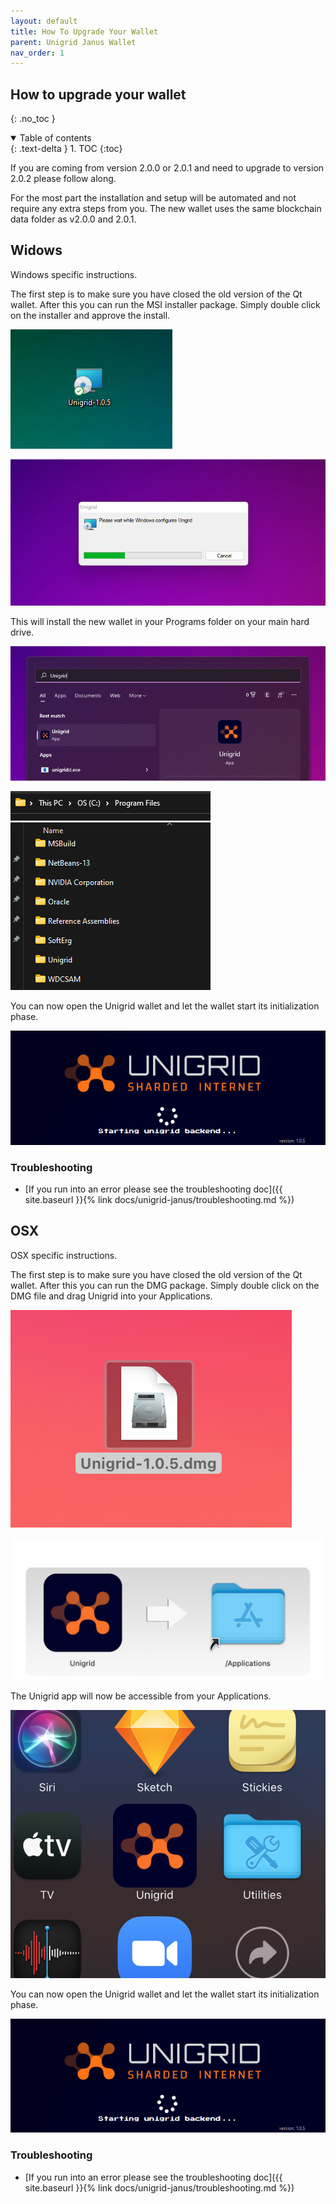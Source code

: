 ```yaml
---
layout: default
title: How To Upgrade Your Wallet
parent: Unigrid Janus Wallet
nav_order: 1
---
```


## How to upgrade your wallet
{: .no_toc }

<details open markdown="block">
  <summary>
    Table of contents
  </summary>
  {: .text-delta }
1. TOC
{:toc}
</details>

If you are coming from version 2.0.0 or 2.0.1 and need to upgrade to version 2.0.2 please follow along.

For the most part the installation and setup will be automated and not require any extra steps from you. The new wallet uses the same blockchain data folder as v2.0.0 and 2.0.1.

## Widows

Windows specific instructions. 

The first step is to make sure you have closed the old version of the Qt wallet. After this you can run the MSI installer package. Simply double click on the installer and approve the install. 

![](../../assets/images/msi-installer.png)

![](../../assets/images/windows-install.png)

This will install the new wallet in your Programs folder on your main hard drive.

![](../../assets/images/search-ugd.png)

![](../../assets/images/ugd-location.png)

You can now open the Unigrid wallet and let the wallet start its initialization phase. 

![](../../assets/images/ugd-startup.png)

### Troubleshooting

- [If you run into an error please see the troubleshooting doc]({{ site.baseurl }}{% link docs/unigrid-janus/troubleshooting.md %})

## OSX

OSX specific instructions.

The first step is to make sure you have closed the old version of the Qt wallet. After this you can run the DMG package. Simply double click on the DMG file and drag Unigrid into your Applications.

![](../../assets/images/ugd-dmg.png)

![](../../assets/images/ugd-osx-drag.png)

The Unigrid app will now be accessible from your Applications.

![](../../assets/images/ugd-osx-app.png)

You can now open the Unigrid wallet and let the wallet start its initialization phase. 

![](../../assets/images/ugd-startup.png)

### Troubleshooting

- [If you run into an error please see the troubleshooting doc]({{ site.baseurl }}{% link docs/unigrid-janus/troubleshooting.md %})
